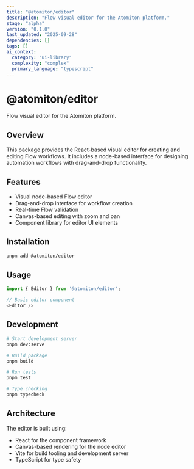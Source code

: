 ```yaml
---
title: "@atomiton/editor"
description: "Flow visual editor for the Atomiton platform."
stage: "alpha"
version: "0.1.0"
last_updated: "2025-09-28"
dependencies: []
tags: []
ai_context:
  category: "ui-library"
  complexity: "complex"
  primary_language: "typescript"
---
```

# @atomiton/editor

Flow visual editor for the Atomiton platform.

## Overview

This package provides the React-based visual editor for creating and editing
Flow workflows. It includes a node-based interface for designing automation
workflows with drag-and-drop functionality.

## Features

- Visual node-based Flow editor
- Drag-and-drop interface for workflow creation
- Real-time Flow validation
- Canvas-based editing with zoom and pan
- Component library for editor UI elements

## Installation

```bash
pnpm add @atomiton/editor
```

## Usage

```typescript
import { Editor } from '@atomiton/editor';

// Basic editor component
<Editor />
```

## Development

```bash
# Start development server
pnpm dev:serve

# Build package
pnpm build

# Run tests
pnpm test

# Type checking
pnpm typecheck
```

## Architecture

The editor is built using:

- React for the component framework
- Canvas-based rendering for the node editor
- Vite for build tooling and development server
- TypeScript for type safety
